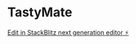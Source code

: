 # TastyMate

[Edit in StackBlitz next generation editor ⚡️](https://stackblitz.com/~/github.com/phantomspectre/TastyMate)